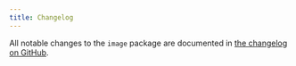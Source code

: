 ```yaml
---
title: Changelog
---
```


All notable changes to the `image` package are documented in [the changelog on GitHub](https://github.com/spatie/image/blob/master/CHANGELOG.md).
